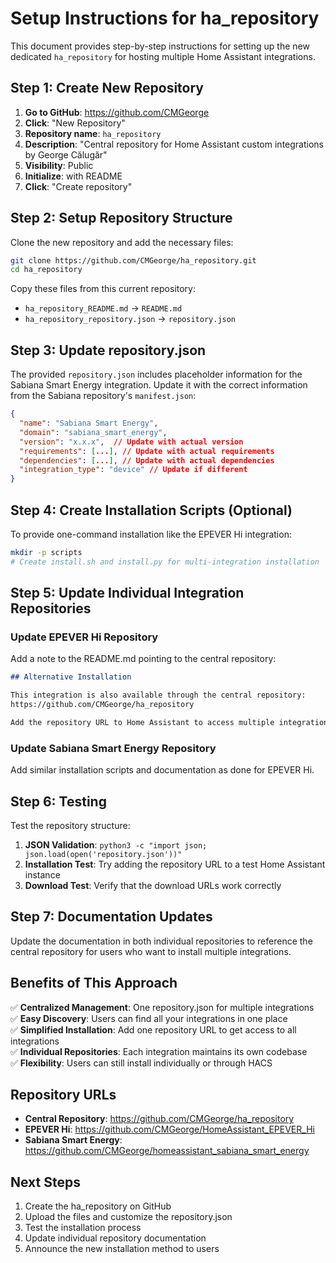 # Setup Instructions for ha_repository

This document provides step-by-step instructions for setting up the new dedicated `ha_repository` for hosting multiple Home Assistant integrations.

## Step 1: Create New Repository

1. **Go to GitHub**: https://github.com/CMGeorge
2. **Click**: "New Repository" 
3. **Repository name**: `ha_repository`
4. **Description**: "Central repository for Home Assistant custom integrations by George Călugăr"
5. **Visibility**: Public
6. **Initialize**: with README
7. **Click**: "Create repository"

## Step 2: Setup Repository Structure

Clone the new repository and add the necessary files:

```bash
git clone https://github.com/CMGeorge/ha_repository.git
cd ha_repository
```

Copy these files from this current repository:
- `ha_repository_README.md` → `README.md`  
- `ha_repository_repository.json` → `repository.json`

## Step 3: Update repository.json

The provided `repository.json` includes placeholder information for the Sabiana Smart Energy integration. Update it with the correct information from the Sabiana repository's `manifest.json`:

```json
{
  "name": "Sabiana Smart Energy",
  "domain": "sabiana_smart_energy",
  "version": "x.x.x",  // Update with actual version
  "requirements": [...], // Update with actual requirements
  "dependencies": [...], // Update with actual dependencies
  "integration_type": "device" // Update if different
}
```

## Step 4: Create Installation Scripts (Optional)

To provide one-command installation like the EPEVER Hi integration:

```bash
mkdir -p scripts
# Create install.sh and install.py for multi-integration installation
```

## Step 5: Update Individual Integration Repositories

### Update EPEVER Hi Repository

Add a note to the README.md pointing to the central repository:

```markdown
## Alternative Installation

This integration is also available through the central repository:
https://github.com/CMGeorge/ha_repository

Add the repository URL to Home Assistant to access multiple integrations.
```

### Update Sabiana Smart Energy Repository

Add similar installation scripts and documentation as done for EPEVER Hi.

## Step 6: Testing

Test the repository structure:

1. **JSON Validation**: `python3 -c "import json; json.load(open('repository.json'))"`
2. **Installation Test**: Try adding the repository URL to a test Home Assistant instance
3. **Download Test**: Verify that the download URLs work correctly

## Step 7: Documentation Updates

Update the documentation in both individual repositories to reference the central repository for users who want to install multiple integrations.

## Benefits of This Approach

✅ **Centralized Management**: One repository.json for multiple integrations  
✅ **Easy Discovery**: Users can find all your integrations in one place  
✅ **Simplified Installation**: Add one repository URL to get access to all integrations  
✅ **Individual Repositories**: Each integration maintains its own codebase  
✅ **Flexibility**: Users can still install individually or through HACS  

## Repository URLs

- **Central Repository**: https://github.com/CMGeorge/ha_repository
- **EPEVER Hi**: https://github.com/CMGeorge/HomeAssistant_EPEVER_Hi  
- **Sabiana Smart Energy**: https://github.com/CMGeorge/homeassistant_sabiana_smart_energy

## Next Steps

1. Create the ha_repository on GitHub
2. Upload the files and customize the repository.json 
3. Test the installation process
4. Update individual repository documentation
5. Announce the new installation method to users